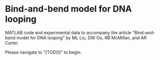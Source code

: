 # Bind-and-bend model for DNA looping

MATLAB code and experimental data to accompany the article "Bind-and-bend model for DNA looping" by ML Liu, DW Oo, RB McMillan, and AR Carter.

Please navigate to "[TODO]" to begin.
